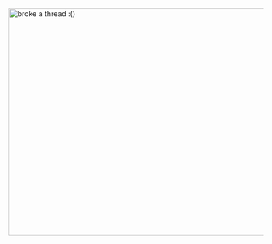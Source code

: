 <!--- embed sardine school image here --->


<img src="https://lh3.googleusercontent.com/GekrZxmSNzNPVaj_Aezv2cJzbICL0-RyBHkLOk5KuQlzX_LIhrwuvb1Xg0Nw9b7kCY9eheKZS5UIjFWA-mGSoTg7CUJVe6tvVANmOLAMtoO0Zn1BZ2kKpGk-hTy3-rTeFoHZDY1xr-r3XQVZuYhGTqjEzxXfO3Z_ZsZaIHHdXhSJpmgs6C3PrsyhBDVTVJP7dVUdhZG-v_o6yofUfvNmNKJ4UIIzykajri4WW3gtEAJPyhszT7vQQtsnhedhliA-3Rv9ASurtzsy_RcEbVle88lFuSyy-4gUvsUqNra2r-i_70SpMS5rpiEl_FkT-qSE83SWIxFJSR0qkBwyiS9m9YLuFE6_NncaKOPKrjqc9jV2esDZfGJF4mrff16CySryq6J_rvjz9tQTO4U__79ceAFR8ltia9mL7AroZb9GBqozC-BHnOdLat_rijy4tj6mfD0xOAKHfHhKamFc8XxRkCs-Bflg0qwGBr-4SgENE6Zee8-i5i4A6DJNuVfxOdgT67oc14LH_eG5z1uhCNCLtWWla9VHcHvuDTPVp9p6mkF25_BZKIIRoeTcu-FqCVi3CN937nZToLmrvDn0CcobcDNkbMXbGoYqbMXxnzzaa5NmvYdt9EJKKmZh7XR9RFpBi2rFlzCEFGPefoAlnjWhxIWmddztqpl2TC1m6KSv5rcaTTcYokX2a9sQArdpvsh8dswb1TUdB5_XPc7Jd95fDslc-8YiKBukxvoYII1RYnPbcxLZNF46mnEv4y6OtenaalkN4TfrqYvls6nRi7rlJrpJF4eg4gk4w3QahKp_92thiYtTmdAHxovBxf70Zjtw7tsIVBg=w960-h639-no?authuser=0" alt="broke a thread :()" width="600" height="450">
